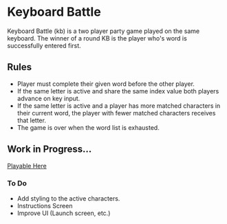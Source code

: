 # Keyboard Battle 
Keyboard Battle (kb) is a two player party game played on the same keyboard. The winner of a round KB is the player who's word is successfully entered first.

## Rules
  * Player must complete their given word before the other player.
  * If the same letter is active and share the same index value both players advance on key input.
  * If the same letter is active and a player has more matched characters in their current word, the player with fewer matched characters receives that letter.
  * The game is over when the word list is exhausted.

## Work in Progress... 
[Playable Here](https://brendanmp.github.io/kb/)

### To Do
  * Add styling to the active characters.
  * Instructions Screen
  * Improve UI (Launch screen, etc.)
